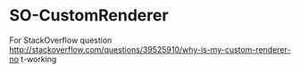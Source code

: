 # SO-CustomRenderer

For StackOverflow question
http://stackoverflow.com/questions/39525910/why-is-my-custom-renderer-no
t-working
